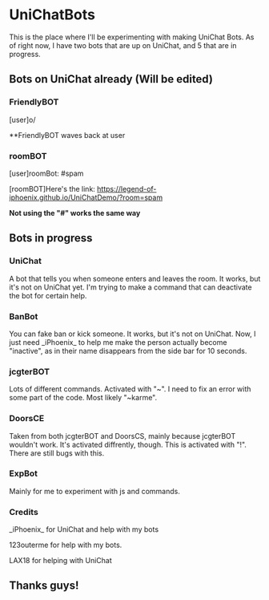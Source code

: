 # UniChatBots
This is the place where I'll be experimenting with making UniChat Bots. As of right now, I have two bots that are up on UniChat, and 5 that are in progress. 

## Bots on UniChat already (Will be edited)

### FriendlyBOT
[user]o/

**FriendlyBOT waves back at user

### roomBOT
[user]roomBot: #spam

[roomBOT]Here's the link: https://legend-of-iphoenix.github.io/UniChatDemo/?room=spam

**Not using the "\#\" works the same way**
## Bots in progress

### UniChat
A bot that tells you when someone enters and leaves the room. It works, but it's not on UniChat yet. I'm trying to make a command that can deactivate the bot for certain help. 

### BanBot
You can fake ban or kick someone. It works, but it's not on UniChat. Now, I just need \_iPhoenix\_ to help me make the person actually become "inactive", as in their name disappears from the side bar for 10 seconds. 

### jcgterBOT
Lots of different commands. Activated with "~". I need to fix an error with some part of the code. Most likely "~karme".

### DoorsCE
Taken from both jcgterBOT and DoorsCS, mainly because jcgterBOT wouldn't work. It's activated diffrently, though. This is activated with "!". There are still bugs with this. 

### ExpBot
Mainly for me to experiment with js and commands.

### Credits
\_iPhoenix\_ for UniChat and help with my bots

123outerme for help with my bots.

LAX18 for helping with UniChat
## Thanks guys!
